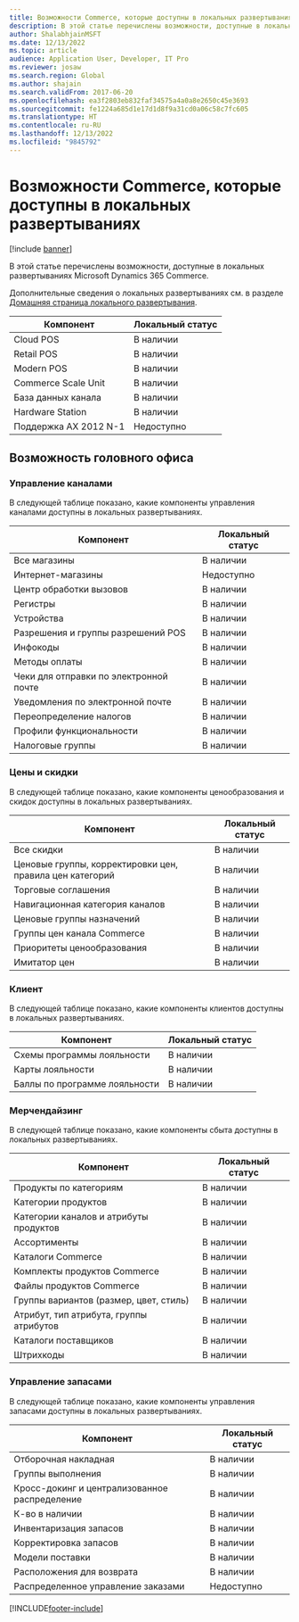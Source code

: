 ```yaml
---
title: Возможности Commerce, которые доступны в локальных развертываниях
description: В этой статье перечислены возможности, доступные в локальных развертываниях Microsoft Dynamics 365 Commerce.
author: ShalabhjainMSFT
ms.date: 12/13/2022
ms.topic: article
audience: Application User, Developer, IT Pro
ms.reviewer: josaw
ms.search.region: Global
ms.author: shajain
ms.search.validFrom: 2017-06-20
ms.openlocfilehash: ea3f2803eb832faf34575a4a0a8e2650c45e3693
ms.sourcegitcommit: fe1224a685d1e17d1d8f9a31cd0a06c58c7fc605
ms.translationtype: HT
ms.contentlocale: ru-RU
ms.lasthandoff: 12/13/2022
ms.locfileid: "9845792"
---
```

# <a name="commerce-capabilities-that-are-available-in-on-premises-deployments"></a>Возможности Commerce, которые доступны в локальных развертываниях

[!include [banner](includes/banner.md)]

В этой статье перечислены возможности, доступные в локальных развертываниях Microsoft Dynamics 365 Commerce.

Дополнительные сведения о локальных развертываниях см. в разделе [Домашняя страница локального развертывания](../fin-ops-core/dev-itpro/deployment/on-premises-deployment-landing-page.md).

| Компонент            | Локальный статус |
| -------------------- | ------------------ |
| Cloud POS  | В наличии          |
| Retail POS | В наличии          |
| Modern POS | В наличии          |
| Commerce Scale Unit  | В наличии          |
| База данных канала     | В наличии          |
| Hardware Station     | В наличии          |
| Поддержка AX 2012 N-1  | Недоступно      |

## <a name="head-office-capability"></a>Возможность головного офиса

### <a name="channel-management"></a>Управление каналами

В следующей таблице показано, какие компоненты управления каналами доступны в локальных развертываниях.

| Компонент                             | Локальный статус |
|---------------------------------------|--------------------|
| Все магазины                            | В наличии          |
| Интернет-магазины                         | Недоступно      |
| Центр обработки вызовов                           | В наличии          |
| Регистры                             | В наличии          |
| Устройства                               | В наличии          |
| Разрешения и группы разрешений POS | В наличии          |
| Инфокоды                            | В наличии          |
| Методы оплаты                       | В наличии          |
| Чеки для отправки по электронной почте                        | В наличии          |
| Уведомления по электронной почте                   | В наличии          |
| Переопределение налогов                   | В наличии          |
| Профили функциональности                | В наличии          |
| Налоговые группы                      | В наличии          |

### <a name="pricing-and-discounts"></a>Цены и скидки

В следующей таблице показано, какие компоненты ценообразования и скидок доступны в локальных развертываниях.

| Компонент                                             | Локальный статус |
|-------------------------------------------------------|--------------------|
| Все скидки                                         | В наличии          |
| Ценовые группы, корректировки цен, правила цен категорий | В наличии          |
| Торговые соглашения                                      | В наличии          |
| Навигационная категория каналов                           | В наличии          |
| Ценовые группы назначений                              | В наличии          |
| Группы цен канала Commerce                         | В наличии          |
| Приоритеты ценообразования                                    | В наличии          |
| Имитатор цен                                       | В наличии          |

### <a name="customer"></a>Клиент

В следующей таблице показано, какие компоненты клиентов доступны в локальных развертываниях.

| Компонент       | Локальный статус |
|-----------------|--------------------|
| Схемы программы лояльности | В наличии          |
| Карты лояльности   | В наличии          |
| Баллы по программе лояльности  | В наличии          |

### <a name="merchandising"></a>Мерчендайзинг

В следующей таблице показано, какие компоненты сбыта доступны в локальных развертываниях.

| Компонент                                   | Локальный статус |
|---------------------------------------------|--------------------|
| Продукты по категориям                        | В наличии          |
| Категории продуктов                          | В наличии          |
| Категории каналов и атрибуты продуктов   | В наличии          |
| Ассортименты                                 | В наличии          |
| Каталоги Commerce                           | В наличии          |
| Комплекты продуктов Commerce                       | В наличии          |
| Файлы продуктов Commerce                      | В наличии          |
| Группы вариантов (размер, цвет, стиль)         | В наличии          |
| Атрибут, тип атрибута, группы атрибутов | В наличии          |
| Каталоги поставщиков                             | В наличии          |
| Штрихкоды                                   | В наличии          |

### <a name="inventory-management"></a>Управление запасами

В следующей таблице показано, какие компоненты управления запасами доступны в локальных развертываниях.

| Компонент                      | Локальный статус |
|--------------------------------|--------------------|
| Отборочная накладная                   | В наличии          |
| Группы выполнения              | В наличии          |
| Кросс-докинг и централизованное распределение | В наличии          |
| К-во в наличии                    | В наличии          |
| Инвентаризация запасов                   | В наличии          |
| Корректировка запасов           | В наличии          |
| Модели поставки             | В наличии          |
| Расположения для возврата               | В наличии          |
| Распределенное управление заказами   | Недоступно      |


[!INCLUDE[footer-include](../includes/footer-banner.md)]
